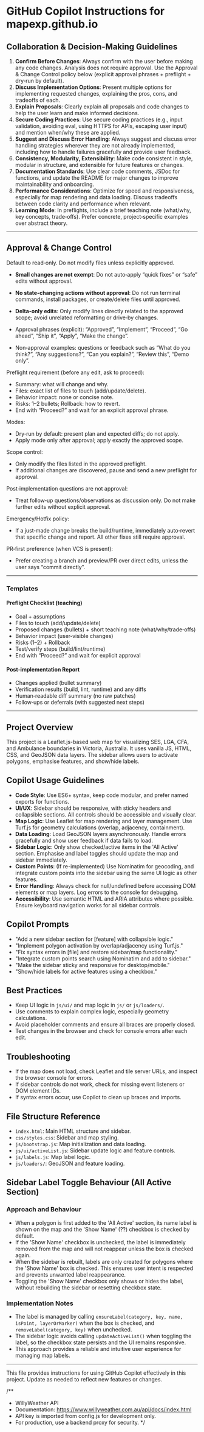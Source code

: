 # GitHub Copilot Instructions for mapexp.github.io

## Collaboration & Decision-Making Guidelines

1. **Confirm Before Changes**: Always confirm with the user before making any code changes. Analysis does not require approval. Use the Approval & Change Control policy below (explicit approval phrases + preflight + dry‑run by default).
2. **Discuss Implementation Options**: Present multiple options for implementing requested changes, explaining the pros, cons, and tradeoffs of each.
3. **Explain Proposals**: Clearly explain all proposals and code changes to help the user learn and make informed decisions.
4. **Secure Coding Practices**: Use secure coding practices (e.g., input validation, avoiding eval, using HTTPS for APIs, escaping user input) and mention when/why these are applied.
5. **Suggest and Discuss Error Handling**: Always suggest and discuss error handling strategies wherever they are not already implemented, including how to handle failures gracefully and provide user feedback.
6. **Consistency, Modularity, Extensibility**: Make code consistent in style, modular in structure, and extensible for future features or changes.
7. **Documentation Standards**: Use clear code comments, JSDoc for functions, and update the README for major changes to improve maintainability and onboarding.
8. **Performance Considerations**: Optimize for speed and responsiveness, especially for map rendering and data loading. Discuss tradeoffs between code clarity and performance when relevant.
9. **Learning Mode**: In preflights, include a brief teaching note (what/why, key concepts, trade‑offs). Prefer concrete, project‑specific examples over abstract theory.

---

## Approval & Change Control

Default to read‑only. Do not modify files unless explicitly approved.

- **Small changes are not exempt**: Do not auto‑apply “quick fixes” or “safe” edits without approval.
- **No state‑changing actions without approval**: Do not run terminal commands, install packages, or create/delete files until approved.
- **Delta‑only edits**: Only modify lines directly related to the approved scope; avoid unrelated reformatting or drive‑by changes.

- Approval phrases (explicit): “Approved”, “Implement”, “Proceed”, “Go ahead”, “Ship it”, “Apply”, “Make the change”.
- Non‑approval examples: questions or feedback such as “What do you think?”, “Any suggestions?”, “Can you explain?”, “Review this”, “Demo only”.

Preflight requirement (before any edit, ask to proceed):
- Summary: what will change and why.
- Files: exact list of files to touch (add/update/delete).
- Behavior impact: none or concise note.
- Risks: 1–2 bullets; Rollback: how to revert.
- End with “Proceed?” and wait for an explicit approval phrase.

Modes:
- Dry‑run by default: present plan and expected diffs; do not apply.
- Apply mode only after approval; apply exactly the approved scope.

Scope control:
- Only modify the files listed in the approved preflight.
- If additional changes are discovered, pause and send a new preflight for approval.

Post‑implementation questions are not approval:
- Treat follow‑up questions/observations as discussion only. Do not make further edits without explicit approval.

Emergency/Hotfix policy:
- If a just‑made change breaks the build/runtime, immediately auto‑revert that specific change and report. All other fixes still require approval.

PR‑first preference (when VCS is present):
- Prefer creating a branch and preview/PR over direct edits, unless the user says “commit directly”.

---

### Templates

#### Preflight Checklist (teaching)
- Goal + assumptions
- Files to touch (add/update/delete)
- Proposed changes (bullets) + short teaching note (what/why/trade‑offs)
- Behavior impact (user‑visible changes)
- Risks (1–2) + Rollback
- Test/verify steps (build/lint/runtime)
- End with “Proceed?” and wait for explicit approval

#### Post‑implementation Report
- Changes applied (bullet summary)
- Verification results (build, lint, runtime) and any diffs
- Human‑readable diff summary (no raw patches)
- Follow‑ups or deferrals (with suggested next steps)

---

## Project Overview

This project is a Leaflet.js-based web map for visualizing SES, LGA, CFA, and Ambulance boundaries in Victoria, Australia. It uses vanilla JS, HTML, CSS, and GeoJSON data layers. The sidebar allows users to activate polygons, emphasise features, and show/hide labels.

## Copilot Usage Guidelines

- **Code Style**: Use ES6+ syntax, keep code modular, and prefer named exports for functions.
- **UI/UX**: Sidebar should be responsive, with sticky headers and collapsible sections. All controls should be accessible and visually clear.
- **Map Logic**: Use Leaflet for map rendering and layer management. Use Turf.js for geometry calculations (overlap, adjacency, containment).
- **Data Loading**: Load GeoJSON layers asynchronously. Handle errors gracefully and show user feedback if data fails to load.
- **Sidebar Logic**: Only show checked/active items in the 'All Active' section. Emphasise and label toggles should update the map and sidebar immediately.
- **Custom Points**: (If re-implemented) Use Nominatim for geocoding, and integrate custom points into the sidebar using the same UI logic as other features.
- **Error Handling**: Always check for null/undefined before accessing DOM elements or map layers. Log errors to the console for debugging.
- **Accessibility**: Use semantic HTML and ARIA attributes where possible. Ensure keyboard navigation works for all sidebar controls.

## Copilot Prompts

- "Add a new sidebar section for [feature] with collapsible logic."
- "Implement polygon activation by overlap/adjacency using Turf.js."
- "Fix syntax errors in [file] and restore sidebar/map functionality."
- "Integrate custom points search using Nominatim and add to sidebar."
- "Make the sidebar sticky and responsive for desktop/mobile."
- "Show/hide labels for active features using a checkbox."

## Best Practices

- Keep UI logic in `js/ui/` and map logic in `js/` or `js/loaders/`.
- Use comments to explain complex logic, especially geometry calculations.
- Avoid placeholder comments and ensure all braces are properly closed.
- Test changes in the browser and check for console errors after each edit.

## Troubleshooting

- If the map does not load, check Leaflet and tile server URLs, and inspect the browser console for errors.
- If sidebar controls do not work, check for missing event listeners or DOM element IDs.
- If syntax errors occur, use Copilot to clean up braces and imports.

## File Structure Reference

- `index.html`: Main HTML structure and sidebar.
- `css/styles.css`: Sidebar and map styling.
- `js/bootstrap.js`: Map initialization and data loading.
- `js/ui/activeList.js`: Sidebar update logic and feature controls.
- `js/labels.js`: Map label logic.
- `js/loaders/`: GeoJSON and feature loading.

## Sidebar Label Toggle Behaviour (All Active Section)

### Approach and Behaviour

- When a polygon is first added to the 'All Active' section, its name label is shown on the map and the 'Show Name' (??) checkbox is checked by default.
- If the 'Show Name' checkbox is unchecked, the label is immediately removed from the map and will not reappear unless the box is checked again.
- When the sidebar is rebuilt, labels are only created for polygons where the 'Show Name' box is checked. This ensures user intent is respected and prevents unwanted label reappearance.
- Toggling the 'Show Name' checkbox only shows or hides the label, without rebuilding the sidebar or resetting checkbox state.

### Implementation Notes

- The label is managed by calling `ensureLabel(category, key, name, isPoint, layerOrMarker)` when the box is checked, and `removeLabel(category, key)` when unchecked.
- The sidebar logic avoids calling `updateActiveList()` when toggling the label, so the checkbox state persists and the UI remains responsive.
- This approach provides a reliable and intuitive user experience for managing map labels.

---

This file provides instructions for using GitHub Copilot effectively in this project. Update as needed to reflect new features or changes.

/\*\*

- WillyWeather API
- Documentation: https://www.willyweather.com.au/api/docs/index.html
- API key is imported from config.js for development only.
- For production, use a backend proxy for security.
  \*/
